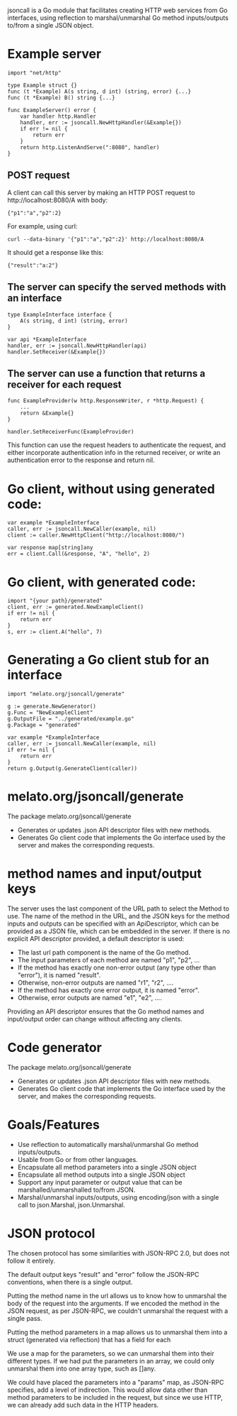 jsoncall is a Go module that facilitates creating HTTP web services from Go interfaces,
using reflection to marshal/unmarshal Go method inputs/outputs to/from a single JSON object.

# Example server
	import "net/http"
	
	type Example struct {}
	func (t *Example) A(s string, d int) (string, error) {...}
	func (t *Example) B() string {...}

	func ExampleServer() error {
		var handler http.Handler
		handler, err := jsoncall.NewHttpHandler(&Example{})
		if err != nil {
			return err
		}
		return http.ListenAndServe(":8080", handler)
	}

## POST request
A client can call this server by making an HTTP POST request to 
http://localhost:8080/A with body:

	{"p1":"a","p2":2}
	
For example, using curl:

	curl --data-binary '{"p1":"a","p2":2}' http://localhost:8080/A

It should get a response like this:

	{"result":"a:2"}
	

## The server can specify the served methods with an interface

	type ExampleInterface interface {
		A(s string, d int) (string, error)
	}

	var api *ExampleInterface
	handler, err := jsoncall.NewHttpHandler(api)
	handler.SetReceiver(&Example{})

## The server can use a function that returns a receiver for each request
	func ExampleProvider(w http.ResponseWriter, r *http.Request) {
		...
		return &Example{}
	}

	handler.SetReceiverFunc(ExampleProvider)

This function can use the request headers to authenticate the request,
and either incorporate authentication info in the returned receiver,
or write an authentication error to the response and return nil.

# Go client, without using generated code:
	var example *ExampleInterface
	caller, err := jsoncall.NewCaller(example, nil)
	client := caller.NewHttpClient("http://localhost:8080/")

	var response map[string]any
	err = client.Call(&response, "A", "hello", 2)

# Go client, with generated code:
	import "{your path}/generated"
	client, err := generated.NewExampleClient()
	if err != nil {
		return err
	}
	s, err := client.A("hello", 7)

# Generating a Go client stub for an interface
	import "melato.org/jsoncall/generate"

	g := generate.NewGenerator()
	g.Func = "NewExampleClient"
	g.OutputFile = "../generated/example.go"
	g.Package = "generated"

	var example *ExampleInterface
	caller, err := jsoncall.NewCaller(example, nil)
	if err != nil {
		return err
	}
	return g.Output(g.GenerateClient(caller))

# melato.org/jsoncall/generate
The package melato.org/jsoncall/generate
- Generates or updates .json API descriptor files with new methods.
- Generates Go client code that implements the Go interface used by the server
and makes the corresponding requests.


# method names and input/output keys
The server uses the last component of the URL path to select the Method to use.
The name of the method in the URL, and the JSON keys for the method inputs and outputs can be specified with an ApiDescriptor,
which can be provided as a JSON file, which can be embedded in the server.
If there is no explicit API descriptor provided, a default descriptor is used:
- The last url path component is the name of the Go method.
- The input parameters of each method are named "p1", "p2", ...
- If the method has exactly one non-error output (any type other than "error"), it is named "result".
- Otherwise, non-error outputs are named "r1", "r2", ....
- If the method has exactly one error output, it is named "error".
- Otherwise, error outputs are named "e1", "e2", ....

Providing an API descriptor ensures that the Go method names and input/output order can change without affecting any clients.

# Code generator
The package melato.org/jsoncall/generate
- Generates or updates .json API descriptor files with new methods.
- Generates Go client code that implements the Go interface used by the server,
and makes the corresponding requests.

# Goals/Features
- Use reflection to automatically marshal/unmarshal Go method inputs/outputs.
- Usable from Go or from other languages.
- Encapsulate all method parameters into a single JSON object
- Encapsulate all method outputs into a single JSON object
- Support any input parameter or output value that can be marshalled/unmarshalled to/from JSON.
- Marshal/unmarshal inputs/outputs, using encoding/json with a single call to json.Marshal, json.Unmarshal.

# JSON protocol
The chosen protocol has some similarities with JSON-RPC 2.0, but does not follow it entirely.

The default output keys "result" and "error" follow the JSON-RPC conventions, when there is a single output.

Putting the method name in the url allows us to know how to unmarshal the body of the request into the arguments.  If we encoded the method in the JSON request, as per JSON-RPC, we couldn't unmarshal the request with a single pass.

Putting the method parameters in a map allows us to unmarshal them into a struct (generated via reflection) that has a field for each 

We use a map for the parameters, so we can unmarshal them into their different types.  If we had put the parameters in an array, we could only unmarshal them into one array type, such as []any.  

We could have placed the parameters into a "params" map, as JSON-RPC specifies, add a level of indirection.  This would allow data other than method parameters to be included in the request, but since we use HTTP, we can already add such data in the HTTP headers.